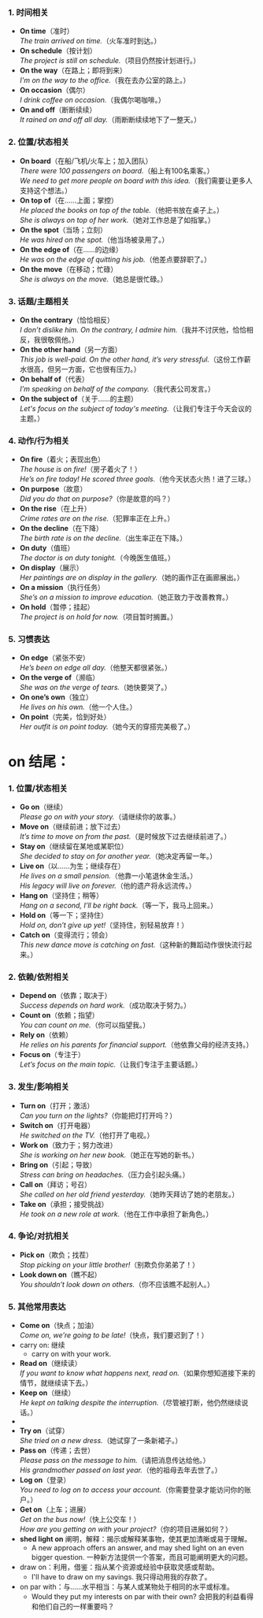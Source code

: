 ### **1. 时间相关**  
- **On time**（准时）  
  *The train arrived on time.*（火车准时到达。）  
- **On schedule**（按计划）  
  *The project is still on schedule.*（项目仍然按计划进行。）  
- **On the way**（在路上；即将到来）  
  *I'm on the way to the office.*（我在去办公室的路上。）  
- **On occasion**（偶尔）  
  *I drink coffee on occasion.*（我偶尔喝咖啡。）  
- **On and off**（断断续续）  
  *It rained on and off all day.*（雨断断续续地下了一整天。）  
 
### **2. 位置/状态相关**  
- **On board**（在船/飞机/火车上；加入团队）  
  *There were 100 passengers on board.*（船上有100名乘客。）  
  *We need to get more people on board with this idea.*（我们需要让更多人支持这个想法。）
- **On top of**（在……上面；掌控）  
  *He placed the books on top of the table.*（他把书放在桌子上。）  
  *She is always on top of her work.*（她对工作总是了如指掌。）  
- **On the spot**（当场；立刻）  
  *He was hired on the spot.*（他当场被录用了。）   
- **On the edge of**（在……的边缘）  
  *He was on the edge of quitting his job.*（他差点要辞职了。）  
- **On the move**（在移动；忙碌）  
  *She is always on the move.*（她总是很忙碌。）  

### **3. 话题/主题相关**  
- **On the contrary**（恰恰相反）  
  *I don’t dislike him. On the contrary, I admire him.*（我并不讨厌他，恰恰相反，我很敬佩他。）  
- **On the other hand**（另一方面）  
  *This job is well-paid. On the other hand, it’s very stressful.*（这份工作薪水很高，但另一方面，它也很有压力。）  
- **On behalf of**（代表）  
  *I’m speaking on behalf of the company.*（我代表公司发言。）  
- **On the subject of**（关于……的主题）  
  *Let's focus on the subject of today's meeting.*（让我们专注于今天会议的主题。） 

### **4. 动作/行为相关**  
- **On fire**（着火；表现出色）  
  *The house is on fire!*（房子着火了！）  
  *He’s on fire today! He scored three goals.*（他今天状态火热！进了三球。）  
- **On purpose**（故意）  
  *Did you do that on purpose?*（你是故意的吗？）  
- **On the rise**（在上升）  
  *Crime rates are on the rise.*（犯罪率正在上升。）  
- **On the decline**（在下降）  
  *The birth rate is on the decline.*（出生率正在下降。）   
- **On duty**（值班）  
  *The doctor is on duty tonight.*（今晚医生值班。）  
- **On display**（展示）  
  *Her paintings are on display in the gallery.*（她的画作正在画廊展出。）  
- **On a mission**（执行任务）  
  *She’s on a mission to improve education.*（她正致力于改善教育。）  
- **On hold**（暂停；挂起）  
  *The project is on hold for now.*（项目暂时搁置。）  

### **5. 习惯表达**  
- **On edge**（紧张不安）  
  *He’s been on edge all day.*（他整天都很紧张。）  
- **On the verge of**（濒临）  
  *She was on the verge of tears.*（她快要哭了。）  
- **On one’s own**（独立）  
  *He lives on his own.*（他一个人住。） 
- **On point**（完美，恰到好处）  
  *Her outfit is on point today.*（她今天的穿搭完美极了。）

# on 结尾：

### **1. 位置/状态相关**  
- **Go on**（继续）  
  *Please go on with your story.*（请继续你的故事。）  
- **Move on**（继续前进；放下过去）  
  *It’s time to move on from the past.*（是时候放下过去继续前进了。）  
- **Stay on**（继续留在某地或某职位）  
  *She decided to stay on for another year.*（她决定再留一年。）  
- **Live on**（以……为生；继续存在）  
  *He lives on a small pension.*（他靠一小笔退休金生活。）  
  *His legacy will live on forever.*（他的遗产将永远流传。）  
- **Hang on**（坚持住；稍等）  
  *Hang on a second, I’ll be right back.*（等一下，我马上回来。）  
- **Hold on**（等一下；坚持住）  
  *Hold on, don’t give up yet!*（坚持住，别轻易放弃！）  
- **Catch on**（变得流行；领会）  
  *This new dance move is catching on fast.*（这种新的舞蹈动作很快流行起来。）  

### **2. 依赖/依附相关**  
- **Depend on**（依靠；取决于）  
  *Success depends on hard work.*（成功取决于努力。）  
- **Count on**（依赖；指望）  
  *You can count on me.*（你可以指望我。）  
- **Rely on**（依赖）  
  *He relies on his parents for financial support.*（他依靠父母的经济支持。）  
- **Focus on**（专注于）  
  *Let’s focus on the main topic.*（让我们专注于主要话题。）  

### **3. 发生/影响相关**  
- **Turn on**（打开；激活）  
  *Can you turn on the lights?*（你能把灯打开吗？）  
- **Switch on**（打开电器）  
  *He switched on the TV.*（他打开了电视。）  
- **Work on**（致力于；努力改进）  
  *She is working on her new book.*（她正在写她的新书。）  
- **Bring on**（引起；导致）  
  *Stress can bring on headaches.*（压力会引起头痛。）  
- **Call on**（拜访；号召）  
  *She called on her old friend yesterday.*（她昨天拜访了她的老朋友。）  
- **Take on**（承担；接受挑战）  
  *He took on a new role at work.*（他在工作中承担了新角色。）  

### **4. 争论/对抗相关**  
- **Pick on**（欺负；找茬）  
  *Stop picking on your little brother!*（别欺负你弟弟了！）  
- **Look down on**（瞧不起）  
  *You shouldn’t look down on others.*（你不应该瞧不起别人。）  

### **5. 其他常用表达**  
- **Come on**（快点；加油）  
  *Come on, we’re going to be late!*（快点，我们要迟到了！）  
- carry on: 继续
  * carry on with your work.
- **Read on**（继续读）  
  *If you want to know what happens next, read on.*（如果你想知道接下来的情节，就继续读下去。）  
- **Keep on**（继续）  
  *He kept on talking despite the interruption.*（尽管被打断，他仍然继续说话。）  
-
- **Try on**（试穿）  
  *She tried on a new dress.*（她试穿了一条新裙子。）  
- **Pass on**（传递；去世）  
  *Please pass on the message to him.*（请把消息传达给他。）  
  *His grandmother passed on last year.*（他的祖母去年去世了。）  
- **Log on**（登录）  
  *You need to log on to access your account.*（你需要登录才能访问你的账户。）  
- **Get on**（上车；进展）  
  *Get on the bus now!*（快上公交车！）  
  *How are you getting on with your project?*（你的项目进展如何？）  
- **shed light on** 阐明，解释：揭示或解释某事物，使其更加清晰或易于理解。
  * A new approach offers an answer, and may shed light on an even bigger question. 一种新方法提供一个答案，而且可能阐明更大的问题。
- draw on：利用，借鉴：指从某个资源或经验中获取灵感或帮助。
  * I'll have to draw on my savings. 我只得动用我的存款了。
- on par with：与……水平相当：与某人或某物处于相同的水平或标准。
  * Would they put my interests on par with their own? 会把我的利益看得和他们自己的一样重要吗？
